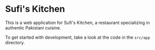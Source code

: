 # Sufi's Kitchen

This is a web application for Sufi's Kitchen, a restaurant specializing in authentic Pakistani cuisine.

To get started with development, take a look at the code in the `src/app` directory.
